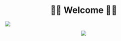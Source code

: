 <h1 align="center">👋🏼 Welcome 👋🏼</h1>

<a href="https://www.linkedin.com/in/camaragon/" target="_blank">
  <img align="center" src="https://img.shields.io/badge/LinkedIn-0077B5?style=for-the-badge&logo=linkedin&logoColor=white">
</a>

<p align="center">
  <img src="https://github-readme-stats.vercel.app/api?username=camaragon&show_icons=true&theme=tokyonight" />
</p>


<!--
**camaragon/camaragon** is a ✨ _special_ ✨ repository because its `README.md` (this file) appears on your GitHub profile.

Here are some ideas to get you started:

- 🔭 I’m currently working on ...
- 🌱 I’m currently learning ...
- 👯 I’m looking to collaborate on ...
- 🤔 I’m looking for help with ...
- 💬 Ask me about ...
- 📫 How to reach me: ...
- 😄 Pronouns: ...
- ⚡ Fun fact: ...
-->
